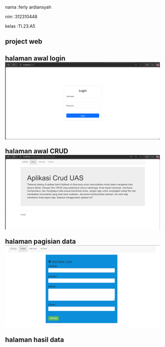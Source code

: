 <p>nama :ferly ardiansyah<p>
<p>nim   :312310448<p>
kelas  :TI.23.A5

<h2>project web<h2>

halaman awal login
<img src="screenshot/ss 4.png">

halaman awal CRUD
<img src="screenshot/ss 3.png">

halaman pagisian data 
<img src="screenshot/Ss 2.jpeg">

halaman hasil data 






